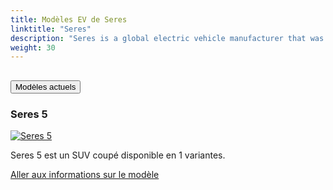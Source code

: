 ```yaml
---
title: Modèles EV de Seres
linktitle: "Seres"
description: "Seres is a global electric vehicle manufacturer that was established by the Sokon Group in Silicon Valley, USA. Seres produces electric vehicles with advanced technology, impressive performance, and intelligent features. "
weight: 30
---
```

<!-- markdownlint-disable MD033 -->
<!-- markdownlint-disable MD010 -->


<div class="accordion" id="accordionPanelsStayOpenExample">
    <div class="accordion-item">
        <h2 class="accordion-header">
            <button class="accordion-button" type="button" data-bs-toggle="collapse" data-bs-target="#panelsStayOpen-collapseOne" aria-expanded="true" aria-controls="panelsStayOpen-collapseOne">
                        Modèles actuels
            </button>
        </h2>
        <div id="panelsStayOpen-collapseOne" class="accordion-collapse collapse show">
            <div class="accordion-body">
    <div class="container p-3 mb-4 bg-body-tertiary rounded border">
        <h3>Seres 5</h3>
        <div class="row">
            <div class="col col-12 col-md-6">
                <a href="5">
                    <img src="https://media.evkx.net/multimedia/models/seres/5/5_4wd_premium/main_1_st.jpg" class="img-fluid" alt="Seres 5" >
                </a>
            </div>
            <div class="col col-12 col-md-6"><p>
Seres 5 est un SUV coupé disponible en 1 variantes.
</p>
	<a href="5/" class="btn btn-outline-primary" role="button">Aller aux informations sur le modèle</a>
		</div>
	</div>
</div>
        </div>
    </div>
</div></div>
